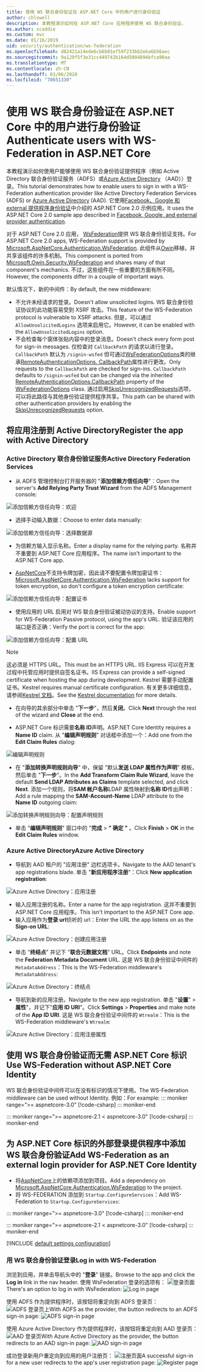 ```yaml
---
title: 使用 WS 联合身份验证在 ASP.NET Core 中的用户进行身份验证
author: chlowell
description: 本教程演示如何在 ASP.NET Core 应用程序使用 WS 联合身份验证。
ms.author: scaddie
ms.custom: mvc
ms.date: 01/16/2019
uid: security/authentication/ws-federation
ms.openlocfilehash: d82421a14ede6cb6b01ef59f233bb2eba6b56aec
ms.sourcegitcommit: 9a129f5f3e31cc449742b164d5004894bfca90aa
ms.translationtype: MT
ms.contentlocale: zh-CN
ms.lasthandoff: 03/06/2020
ms.locfileid: "78651330"
---
```

# <a name="authenticate-users-with-ws-federation-in-aspnet-core"></a><span data-ttu-id="f0499-103">使用 WS 联合身份验证在 ASP.NET Core 中的用户进行身份验证</span><span class="sxs-lookup"><span data-stu-id="f0499-103">Authenticate users with WS-Federation in ASP.NET Core</span></span>

<span data-ttu-id="f0499-104">本教程演示如何使用户能够使用 WS 联合身份验证提供程序（例如 Active Directory 联合身份验证服务（ADFS）或[Azure Active Directory](/azure/active-directory/) （AAD））登录。</span><span class="sxs-lookup"><span data-stu-id="f0499-104">This tutorial demonstrates how to enable users to sign in with a WS-Federation authentication provider like Active Directory Federation Services (ADFS) or [Azure Active Directory](/azure/active-directory/) (AAD).</span></span> <span data-ttu-id="f0499-105">它使用[Facebook、Google 和 external 提供程序身份验证](xref:security/authentication/social/index)中介绍的 ASP.NET Core 2.0 示例应用。</span><span class="sxs-lookup"><span data-stu-id="f0499-105">It uses the ASP.NET Core 2.0 sample app described in [Facebook, Google, and external provider authentication](xref:security/authentication/social/index).</span></span>

<span data-ttu-id="f0499-106">对于 ASP.NET Core 2.0 应用， [WsFederation](https://www.nuget.org/packages/Microsoft.AspNetCore.Authentication.WsFederation)提供 WS 联合身份验证支持。</span><span class="sxs-lookup"><span data-stu-id="f0499-106">For ASP.NET Core 2.0 apps, WS-Federation support is provided by [Microsoft.AspNetCore.Authentication.WsFederation](https://www.nuget.org/packages/Microsoft.AspNetCore.Authentication.WsFederation).</span></span> <span data-ttu-id="f0499-107">此组件从[Owin](https://www.nuget.org/packages/Microsoft.Owin.Security.WsFederation)移植，并共享该组件的许多机制。</span><span class="sxs-lookup"><span data-stu-id="f0499-107">This component is ported from [Microsoft.Owin.Security.WsFederation](https://www.nuget.org/packages/Microsoft.Owin.Security.WsFederation) and shares many of that component's mechanics.</span></span> <span data-ttu-id="f0499-108">不过，这些组件在一些重要的方面有所不同。</span><span class="sxs-lookup"><span data-stu-id="f0499-108">However, the components differ in a couple of important ways.</span></span>

<span data-ttu-id="f0499-109">默认情况下，新的中间件：</span><span class="sxs-lookup"><span data-stu-id="f0499-109">By default, the new middleware:</span></span>

* <span data-ttu-id="f0499-110">不允许未经请求的登录。</span><span class="sxs-lookup"><span data-stu-id="f0499-110">Doesn't allow unsolicited logins.</span></span> <span data-ttu-id="f0499-111">WS 联合身份验证协议的此功能容易受到 XSRF 攻击。</span><span class="sxs-lookup"><span data-stu-id="f0499-111">This feature of the WS-Federation protocol is vulnerable to XSRF attacks.</span></span> <span data-ttu-id="f0499-112">但是，可以通过 `AllowUnsolicitedLogins` 选项来启用它。</span><span class="sxs-lookup"><span data-stu-id="f0499-112">However, it can be enabled with the `AllowUnsolicitedLogins` option.</span></span>
* <span data-ttu-id="f0499-113">不会检查每个窗体张贴内容中的登录消息。</span><span class="sxs-lookup"><span data-stu-id="f0499-113">Doesn't check every form post for sign-in messages.</span></span> <span data-ttu-id="f0499-114">仅检查对 `CallbackPath` 的请求以进行登录。 `CallbackPath` 默认为 `/signin-wsfed` 但可通过[WsFederationOptions](/dotnet/api/microsoft.aspnetcore.authentication.wsfederation.wsfederationoptions)类的继承[RemoteAuthenticationOptions. CallbackPath](/dotnet/api/microsoft.aspnetcore.authentication.remoteauthenticationoptions.callbackpath)属性进行更改。</span><span class="sxs-lookup"><span data-stu-id="f0499-114">Only requests to the `CallbackPath` are checked for sign-ins. `CallbackPath` defaults to `/signin-wsfed` but can be changed via the inherited [RemoteAuthenticationOptions.CallbackPath](/dotnet/api/microsoft.aspnetcore.authentication.remoteauthenticationoptions.callbackpath) property of the [WsFederationOptions](/dotnet/api/microsoft.aspnetcore.authentication.wsfederation.wsfederationoptions) class.</span></span> <span data-ttu-id="f0499-115">通过启用[SkipUnrecognizedRequests](/dotnet/api/microsoft.aspnetcore.authentication.wsfederation.wsfederationoptions.skipunrecognizedrequests)选项，可以将此路径与其他身份验证提供程序共享。</span><span class="sxs-lookup"><span data-stu-id="f0499-115">This path can be shared with other authentication providers by enabling the [SkipUnrecognizedRequests](/dotnet/api/microsoft.aspnetcore.authentication.wsfederation.wsfederationoptions.skipunrecognizedrequests) option.</span></span>

## <a name="register-the-app-with-active-directory"></a><span data-ttu-id="f0499-116">将应用注册到 Active Directory</span><span class="sxs-lookup"><span data-stu-id="f0499-116">Register the app with Active Directory</span></span>

### <a name="active-directory-federation-services"></a><span data-ttu-id="f0499-117">Active Directory 联合身份验证服务</span><span class="sxs-lookup"><span data-stu-id="f0499-117">Active Directory Federation Services</span></span>

* <span data-ttu-id="f0499-118">从 ADFS 管理控制台打开服务器的 "**添加信赖方信任向导**"：</span><span class="sxs-lookup"><span data-stu-id="f0499-118">Open the server's **Add Relying Party Trust Wizard** from the ADFS Management console:</span></span>

![添加信赖方信任向导：欢迎](ws-federation/_static/AdfsAddTrust.png)

* <span data-ttu-id="f0499-120">选择手动输入数据：</span><span class="sxs-lookup"><span data-stu-id="f0499-120">Choose to enter data manually:</span></span>

![添加信赖方信任向导：选择数据源](ws-federation/_static/AdfsSelectDataSource.png)

* <span data-ttu-id="f0499-122">为信赖方输入显示名称。</span><span class="sxs-lookup"><span data-stu-id="f0499-122">Enter a display name for the relying party.</span></span> <span data-ttu-id="f0499-123">名称并不重要到 ASP.NET Core 应用程序。</span><span class="sxs-lookup"><span data-stu-id="f0499-123">The name isn't important to the ASP.NET Core app.</span></span>

* <span data-ttu-id="f0499-124">[AspNetCore](https://www.nuget.org/packages/Microsoft.AspNetCore.Authentication.WsFederation)不支持令牌加密，因此请不要配置令牌加密证书：</span><span class="sxs-lookup"><span data-stu-id="f0499-124">[Microsoft.AspNetCore.Authentication.WsFederation](https://www.nuget.org/packages/Microsoft.AspNetCore.Authentication.WsFederation) lacks support for token encryption, so don't configure a token encryption certificate:</span></span>

![添加信赖方信任向导：配置证书](ws-federation/_static/AdfsConfigureCert.png)

* <span data-ttu-id="f0499-126">使用应用的 URL 启用对 WS 联合身份验证被动协议的支持。</span><span class="sxs-lookup"><span data-stu-id="f0499-126">Enable support for WS-Federation Passive protocol, using the app's URL.</span></span> <span data-ttu-id="f0499-127">验证该应用的端口是否正确：</span><span class="sxs-lookup"><span data-stu-id="f0499-127">Verify the port is correct for the app:</span></span>

![添加信赖方信任向导：配置 URL](ws-federation/_static/AdfsConfigureUrl.png)

> [!NOTE]
> <span data-ttu-id="f0499-129">这必须是 HTTPS URL。</span><span class="sxs-lookup"><span data-stu-id="f0499-129">This must be an HTTPS URL.</span></span> <span data-ttu-id="f0499-130">IIS Express 可以在开发过程中托管应用时提供自签名证书。</span><span class="sxs-lookup"><span data-stu-id="f0499-130">IIS Express can provide a self-signed certificate when hosting the app during development.</span></span> <span data-ttu-id="f0499-131">Kestrel 需要手动配置证书。</span><span class="sxs-lookup"><span data-stu-id="f0499-131">Kestrel requires manual certificate configuration.</span></span> <span data-ttu-id="f0499-132">有关更多详细信息，请参阅[Kestrel 文档](xref:fundamentals/servers/kestrel)。</span><span class="sxs-lookup"><span data-stu-id="f0499-132">See the [Kestrel documentation](xref:fundamentals/servers/kestrel) for more details.</span></span>

* <span data-ttu-id="f0499-133">在向导的其余部分中单击 "**下一步**"，然后**关闭**。</span><span class="sxs-lookup"><span data-stu-id="f0499-133">Click **Next** through the rest of the wizard and **Close** at the end.</span></span>

* <span data-ttu-id="f0499-134">ASP.NET Core 标识需要**名称 ID**声明。</span><span class="sxs-lookup"><span data-stu-id="f0499-134">ASP.NET Core Identity requires a **Name ID** claim.</span></span> <span data-ttu-id="f0499-135">从 "**编辑声明规则**" 对话框中添加一个：</span><span class="sxs-lookup"><span data-stu-id="f0499-135">Add one from the **Edit Claim Rules** dialog:</span></span>

![编辑声明规则](ws-federation/_static/EditClaimRules.png)

* <span data-ttu-id="f0499-137">在 "**添加转换声明规则向导**" 中，保留 "默认**发送 LDAP 属性作为声明**" 模板，然后单击 "**下一步**"。</span><span class="sxs-lookup"><span data-stu-id="f0499-137">In the **Add Transform Claim Rule Wizard**, leave the default **Send LDAP Attributes as Claims** template selected, and click **Next**.</span></span> <span data-ttu-id="f0499-138">添加一个规则，将**SAM 帐户名称**LDAP 属性映射到**名称 ID**传出声明：</span><span class="sxs-lookup"><span data-stu-id="f0499-138">Add a rule mapping the **SAM-Account-Name** LDAP attribute to the **Name ID** outgoing claim:</span></span>

![添加转换声明规则向导：配置声明规则](ws-federation/_static/AddTransformClaimRule.png)

* <span data-ttu-id="f0499-140">单击 "**编辑声明规则**" 窗口中的 "**完成** >  **" 确定 "** 。</span><span class="sxs-lookup"><span data-stu-id="f0499-140">Click **Finish** > **OK** in the **Edit Claim Rules** window.</span></span>

### <a name="azure-active-directory"></a><span data-ttu-id="f0499-141">Azure Active Directory</span><span class="sxs-lookup"><span data-stu-id="f0499-141">Azure Active Directory</span></span>

* <span data-ttu-id="f0499-142">导航到 AAD 租户的 "应用注册" 边栏选项卡。</span><span class="sxs-lookup"><span data-stu-id="f0499-142">Navigate to the AAD tenant's app registrations blade.</span></span> <span data-ttu-id="f0499-143">单击 "**新应用程序注册**"：</span><span class="sxs-lookup"><span data-stu-id="f0499-143">Click **New application registration**:</span></span>

![Azure Active Directory：应用注册](ws-federation/_static/AadNewAppRegistration.png)

* <span data-ttu-id="f0499-145">输入应用注册的名称。</span><span class="sxs-lookup"><span data-stu-id="f0499-145">Enter a name for the app registration.</span></span> <span data-ttu-id="f0499-146">这并不重要到 ASP.NET Core 应用程序。</span><span class="sxs-lookup"><span data-stu-id="f0499-146">This isn't important to the ASP.NET Core app.</span></span>
* <span data-ttu-id="f0499-147">输入应用作为**登录 url**侦听的 url：</span><span class="sxs-lookup"><span data-stu-id="f0499-147">Enter the URL the app listens on as the **Sign-on URL**:</span></span>

![Azure Active Directory：创建应用注册](ws-federation/_static/AadCreateAppRegistration.png)

* <span data-ttu-id="f0499-149">单击 "**终结点**" 并记下 "**联合元数据文档**" URL。</span><span class="sxs-lookup"><span data-stu-id="f0499-149">Click **Endpoints** and note the **Federation Metadata Document** URL.</span></span> <span data-ttu-id="f0499-150">这是 WS 联合身份验证中间件的 `MetadataAddress`：</span><span class="sxs-lookup"><span data-stu-id="f0499-150">This is the WS-Federation middleware's `MetadataAddress`:</span></span>

![Azure Active Directory：终结点](ws-federation/_static/AadFederationMetadataDocument.png)

* <span data-ttu-id="f0499-152">导航到新的应用注册。</span><span class="sxs-lookup"><span data-stu-id="f0499-152">Navigate to the new app registration.</span></span> <span data-ttu-id="f0499-153">单击 "**设置**" > **属性**"，并记下"**应用 ID URI**"。</span><span class="sxs-lookup"><span data-stu-id="f0499-153">Click **Settings** > **Properties** and make note of the **App ID URI**.</span></span> <span data-ttu-id="f0499-154">这是 WS 联合身份验证中间件的 `Wtrealm`：</span><span class="sxs-lookup"><span data-stu-id="f0499-154">This is the WS-Federation middleware's `Wtrealm`:</span></span>

![Azure Active Directory：应用注册属性](ws-federation/_static/AadAppIdUri.png)

## <a name="use-ws-federation-without-aspnet-core-identity"></a><span data-ttu-id="f0499-156">使用 WS 联合身份验证而无需 ASP.NET Core 标识</span><span class="sxs-lookup"><span data-stu-id="f0499-156">Use WS-Federation without ASP.NET Core Identity</span></span>

<span data-ttu-id="f0499-157">WS 联合身份验证中间件可以在没有标识的情况下使用。</span><span class="sxs-lookup"><span data-stu-id="f0499-157">The WS-Federation middleware can be used without Identity.</span></span> <span data-ttu-id="f0499-158">例如：</span><span class="sxs-lookup"><span data-stu-id="f0499-158">For example:</span></span>
::: moniker range=">= aspnetcore-3.0"
[!code-csharp[](ws-federation/samples/StartupNon31.cs?name=snippet)]
::: moniker-end

::: moniker range=">= aspnetcore-2.1 < aspnetcore-3.0"
[!code-csharp[](ws-federation/samples/StartupNon21.cs?name=snippet)]
::: moniker-end

## <a name="add-ws-federation-as-an-external-login-provider-for-aspnet-core-identity"></a><span data-ttu-id="f0499-159">为 ASP.NET Core 标识的外部登录提供程序中添加 WS 联合身份验证</span><span class="sxs-lookup"><span data-stu-id="f0499-159">Add WS-Federation as an external login provider for ASP.NET Core Identity</span></span>

* <span data-ttu-id="f0499-160">将[AspNetCore](https://www.nuget.org/packages/Microsoft.AspNetCore.Authentication.WsFederation)上的依赖项添加到项目。</span><span class="sxs-lookup"><span data-stu-id="f0499-160">Add a dependency on [Microsoft.AspNetCore.Authentication.WsFederation](https://www.nuget.org/packages/Microsoft.AspNetCore.Authentication.WsFederation) to the project.</span></span>
* <span data-ttu-id="f0499-161">将 WS-FEDERATION 添加到 `Startup.ConfigureServices`：</span><span class="sxs-lookup"><span data-stu-id="f0499-161">Add WS-Federation to `Startup.ConfigureServices`:</span></span>

::: moniker range=">= aspnetcore-3.0"
[!code-csharp[](ws-federation/samples/Startup31.cs?name=snippet)]
::: moniker-end

::: moniker range=">= aspnetcore-2.1 < aspnetcore-3.0"
[!code-csharp[](ws-federation/samples/Startup21.cs?name=snippet)]
::: moniker-end

[!INCLUDE [default settings configuration](social/includes/default-settings.md)]

### <a name="log-in-with-ws-federation"></a><span data-ttu-id="f0499-162">用 WS 联合身份验证登录</span><span class="sxs-lookup"><span data-stu-id="f0499-162">Log in with WS-Federation</span></span>

<span data-ttu-id="f0499-163">浏览到应用，并单击导航头中的 "**登录**" 链接。</span><span class="sxs-lookup"><span data-stu-id="f0499-163">Browse to the app and click the **Log in** link in the nav header.</span></span> <span data-ttu-id="f0499-164">使用 WsFederation 登录的选项有： ![登录页面](ws-federation/_static/WsFederationButton.png)</span><span class="sxs-lookup"><span data-stu-id="f0499-164">There's an option to log in with WsFederation: ![Log in page](ws-federation/_static/WsFederationButton.png)</span></span>

<span data-ttu-id="f0499-165">使用 ADFS 作为提供程序时，该按钮将重定向到 ADFS 登录页： ![ADFS 登录页上](ws-federation/_static/AdfsLoginPage.png)</span><span class="sxs-lookup"><span data-stu-id="f0499-165">With ADFS as the provider, the button redirects to an ADFS sign-in page: ![ADFS sign-in page](ws-federation/_static/AdfsLoginPage.png)</span></span>

<span data-ttu-id="f0499-166">使用 Azure Active Directory 作为提供程序时，该按钮将重定向到 AAD 登录页： ![AAD 登录页](ws-federation/_static/AadSignIn.png)</span><span class="sxs-lookup"><span data-stu-id="f0499-166">With Azure Active Directory as the provider, the button redirects to an AAD sign-in page: ![AAD sign-in page](ws-federation/_static/AadSignIn.png)</span></span>

<span data-ttu-id="f0499-167">成功登录新用户重定向到应用的用户注册页： ![注册页面](ws-federation/_static/Register.png)</span><span class="sxs-lookup"><span data-stu-id="f0499-167">A successful sign-in for a new user redirects to the app's user registration page: ![Register page](ws-federation/_static/Register.png)</span></span>